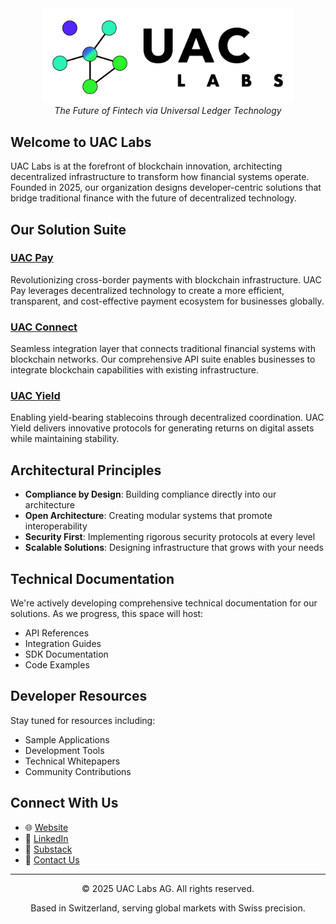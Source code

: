 <div align="center">
  <img src="UAC_logo_whitenew.png" alt="UAC Labs" width="400"/>
</div>

<div align="center">
<em>The Future of Fintech via Universal Ledger Technology</em>
</div>

## Welcome to UAC Labs

UAC Labs is at the forefront of blockchain innovation, architecting decentralized infrastructure to transform how financial systems operate. Founded in 2025, our organization designs developer-centric solutions that bridge traditional finance with the future of decentralized technology.

## Our Solution Suite

### [UAC Pay](https://www.uaclabs.com/uac-pay)
Revolutionizing cross-border payments with blockchain infrastructure. UAC Pay leverages decentralized technology to create a more efficient, transparent, and cost-effective payment ecosystem for businesses globally.

### [UAC Connect](https://www.uaclabs.com/uac-connect)
Seamless integration layer that connects traditional financial systems with blockchain networks. Our comprehensive API suite enables businesses to integrate blockchain capabilities with existing infrastructure.

### [UAC Yield](https://www.uaclabs.com/uac-yield)
Enabling yield-bearing stablecoins through decentralized coordination. UAC Yield delivers innovative protocols for generating returns on digital assets while maintaining stability.

## Architectural Principles

- **Compliance by Design**: Building compliance directly into our architecture
- **Open Architecture**: Creating modular systems that promote interoperability
- **Security First**: Implementing rigorous security protocols at every level
- **Scalable Solutions**: Designing infrastructure that grows with your needs

## Technical Documentation

We're actively developing comprehensive technical documentation for our solutions. As we progress, this space will host:

- API References
- Integration Guides
- SDK Documentation
- Code Examples

## Developer Resources

Stay tuned for resources including:
- Sample Applications
- Development Tools
- Technical Whitepapers
- Community Contributions

## Connect With Us

- 🌐 [Website](https://www.uaclabs.com)
- 📱 [LinkedIn](https://linkedin.com/company/uac-labs)
- 📝 [Substack](https://substack.com/@uaclabs)
- 📧 [Contact Us](https://www.uaclabs.com/contact)

---

<div align="center">
  <p>© 2025 UAC Labs AG. All rights reserved.</p>
  <p>Based in Switzerland, serving global markets with Swiss precision.</p>
</div>
